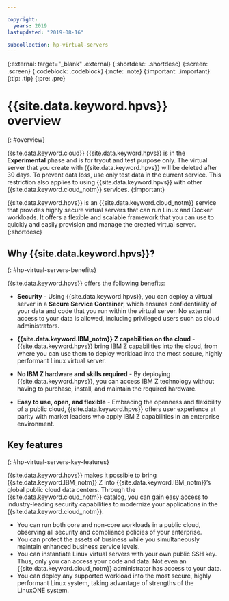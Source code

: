 ```yaml
---

copyright:
  years: 2019
lastupdated: "2019-08-16"

subcollection: hp-virtual-servers
---
```


{:external: target="_blank" .external}
{:shortdesc: .shortdesc}
{:screen: .screen}
{:codeblock: .codeblock}
{:note: .note}
{:important: .important}
{:tip: .tip}
{:pre: .pre}

# {{site.data.keyword.hpvs}} overview
{: #overview}

{{site.data.keyword.cloud}} {{site.data.keyword.hpvs}} is in the **Experimental** phase and is for tryout and test purpose only. The virtual server that you create with {{site.data.keyword.hpvs}} will be deleted after 30 days. To prevent data loss, use only test data in the current service. This restriction also applies to using {{site.data.keyword.hpvs}} with other {{site.data.keyword.cloud_notm}} services.
{:important}

{{site.data.keyword.hpvs}} is an {{site.data.keyword.cloud_notm}} service that provides highly secure virtual servers that can run Linux and Docker workloads. It offers a flexible and scalable framework that you can use to quickly and easily provision and manage the created virtual server. <!-- **** You can select from a range of capacity sizes to meet various demands of applications that run on the server. **** -->
{:shortdesc}


## Why {{site.data.keyword.hpvs}}?  
{: #hp-virtual-servers-benefits}

{{site.data.keyword.hpvs}} offers the following benefits:

- **Security** -
  Using {{site.data.keyword.hpvs}}, you can deploy a virtual server in a **Secure Service Container**, which ensures confidentiality of your data and code that you run within the virtual server. No external access to your data is allowed, including privileged users such as cloud administrators.

- **{{site.data.keyword.IBM_notm}} Z capabilities on the cloud** -
  {{site.data.keyword.hpvs}} bring IBM Z capabilities into the cloud, from where you can use them to deploy workload into the most secure, highly performant Linux virtual server. 

- **No IBM Z hardware and skills required** -
  By deploying {{site.data.keyword.hpvs}}, you can access IBM Z technology without having to purchase, install, and maintain the required hardware.

- **Easy to use, open, and flexible** -
  Embracing the openness and flexibility of a public cloud, {{site.data.keyword.hpvs}} offers user experience at parity with market leaders who apply IBM Z capabilities in an enterprise environment.


## Key features
{: #hp-virtual-servers-key-features}

{{site.data.keyword.hpvs}} makes it possible to bring {{site.data.keyword.IBM_notm}} Z into {{site.data.keyword.IBM_notm}}’s global public cloud data centers. Through the {{site.data.keyword.cloud_notm}} catalog, you can gain easy access to industry-leading security capabilities to modernize your applications in the {{site.data.keyword.cloud_notm}}.

- You can run both core and non-core workloads in a public cloud, observing all security and compliance policies of your enterprise.
- You can protect the assets of business while you simultaneously maintain enhanced business service levels.
- You can instantiate Linux virtual servers with your own public SSH key. Thus, only you can access your code and data. Not even an {{site.data.keyword.cloud_notm}} administrator has access to your data.
- You can deploy any supported workload into the most secure, highly performant Linux system, taking advantage of strengths of the LinuxONE system.


<!-- ***** ## Roles and responsibilities

The following table shows the roles that {{site.data.keyword.hpvs}} supports.


| Roles | Responsibilities |
|-------|------------------|
| Solution and software architect | Design the architecture of the entire solution and software. The architect must ensure the service level agreement (SLA) while keeping flexibility, vendor prevention, and integration with the existing service environment. |
| Application developer | Develop and roll out applications on a reliable system and keeping the data safe. |

*Table 1. Roles and responsibilities*    *****  -->
